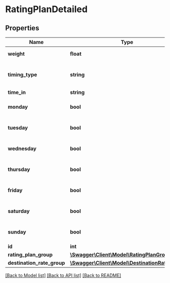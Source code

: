 # RatingPlanDetailed

## Properties
Name | Type | Description | Notes
------------ | ------------- | ------------- | -------------
**weight** | **float** |  | [default to 10.0]
**timing_type** | **string** |  | [optional] [default to 'always']
**time_in** | **string** |  | 
**monday** | **bool** |  | [optional] [default to false]
**tuesday** | **bool** |  | [optional] [default to false]
**wednesday** | **bool** |  | [optional] [default to false]
**thursday** | **bool** |  | [optional] [default to false]
**friday** | **bool** |  | [optional] [default to false]
**saturday** | **bool** |  | [optional] [default to false]
**sunday** | **bool** |  | [optional] [default to false]
**id** | **int** |  | [optional] 
**rating_plan_group** | [**\Swagger\Client\Model\RatingPlanGroup**](RatingPlanGroup.md) |  | 
**destination_rate_group** | [**\Swagger\Client\Model\DestinationRateGroup**](DestinationRateGroup.md) |  | 

[[Back to Model list]](../README.md#documentation-for-models) [[Back to API list]](../README.md#documentation-for-api-endpoints) [[Back to README]](../README.md)


